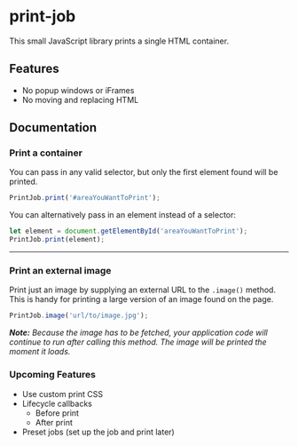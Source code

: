 # print-job

This small JavaScript library prints a single HTML container.

## Features

* No popup windows or iFrames
* No moving and replacing HTML


## Documentation


### Print a container
You can pass in any valid selector, but only the first element found will be printed.
```javascript
PrintJob.print('#areaYouWantToPrint');
``` 

You can alternatively pass in an element instead of a selector:
```javascript
let element = document.getElementById('areaYouWantToPrint');
PrintJob.print(element);
```

---

### Print an external image
Print just an image by supplying an external URL to the `.image()` method. This is handy for printing a large version of
an image found on the page.  
 ```javascript
PrintJob.image('url/to/image.jpg');
```

_**Note:** Because the image has to be fetched, your application code will continue to run after calling this method.
The image will be printed the moment it loads._ 

### Upcoming Features
* Use custom print CSS
* Lifecycle callbacks
    * Before print
    * After print
* Preset jobs (set up the job and print later)
